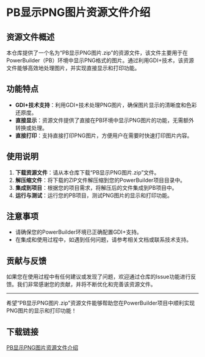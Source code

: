 # PB显示PNG图片资源文件介绍

## 资源文件概述

本仓库提供了一个名为“PB显示PNG图片.zip”的资源文件，该文件主要用于在PowerBuilder（PB）环境中显示PNG格式的图片。通过利用GDI+技术，该资源文件能够高效地处理图片，并实现直接显示和打印功能。

## 功能特点

- **GDI+技术支持**：利用GDI+技术处理PNG图片，确保图片显示的清晰度和色彩还原度。
- **直接显示**：资源文件提供了直接在PB环境中显示PNG图片的功能，无需额外转换或处理。
- **直接打印**：支持直接打印PNG图片，方便用户在需要时快速打印图片内容。

## 使用说明

1. **下载资源文件**：请从本仓库下载“PB显示PNG图片.zip”文件。
2. **解压缩文件**：将下载的ZIP文件解压缩到您的PowerBuilder项目目录中。
3. **集成到项目**：根据您的项目需求，将解压后的文件集成到PB项目中。
4. **运行与测试**：运行您的PB项目，测试PNG图片的显示和打印功能。

## 注意事项

- 请确保您的PowerBuilder环境已正确配置GDI+支持。
- 在集成和使用过程中，如遇到任何问题，请参考相关文档或联系技术支持。

## 贡献与反馈

如果您在使用过程中有任何建议或发现了问题，欢迎通过仓库的Issue功能进行反馈。我们非常感谢您的贡献，并将不断优化和完善该资源文件。

---

希望“PB显示PNG图片.zip”资源文件能够帮助您在PowerBuilder项目中顺利实现PNG图片的显示和打印功能！

## 下载链接

[PB显示PNG图片资源文件介绍](https://pan.quark.cn/s/52fb33709376)